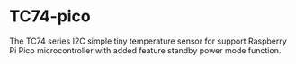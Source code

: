 # TC74-pico
The TC74 series I2C simple tiny temperature sensor for support Raspberry Pi Pico microcontroller with added feature standby power mode function. 

